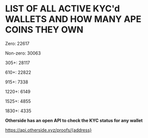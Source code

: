# LIST OF ALL ACTIVE KYC'd WALLETS AND HOW MANY APE COINS THEY OWN

Zero: 22617

Non-zero: 30063

305+: 28117

610+: 22822

915+: 7338

1220+: 6149

1525+: 4855

1830+: 4335

**Otherside has an open API to check the KYC status for any wallet**

https://api.otherside.xyz/proofs/{address}